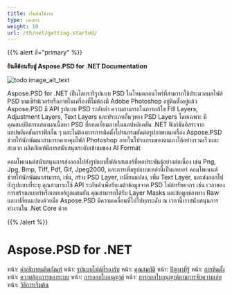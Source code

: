 ```yaml
---
title: เริ่มต้นใช้งาน
type: เอกสาร
weight: 10
url: /th/net/getting-started/
---
```


{{% alert สี="primary" %}} 

**ยินดีต้อนรับสู่ Aspose.PSD for .NET Documentation**

![todo:image_alt_text](https://www.aspose.cloud/templates/aspose/App_Themes/V3/images/psd/272x272/aspose_psd-for-net.png)

Aspose.PSD for .NET เป็นไลบรารีรูปแบบ PSD ในโหมดออนไพร์ที่สามารถใช้ประมวลผลไฟล์ PSD บนเซิร์ฟเวอร์หรือภายในเครื่องที่ไม่ต้องมี Adobe Photoshop อยู่ติดตั้งอยู่แล้ว Aspose.PSD มี API รูปแบบ PSD ระดับต่ำ ความสามารถในการแก้ไข Fill Layers, Adjustment Layers, Text Layers และประเภทอื่นๆของ PSD Layers โดยเฉพาะ มีคุณสมบัติการแสดงผลเนื้อหา PSD ที่ยอดเยี่ยมภายในแอปพลิเคชัน .NET ฟังก์ชันอิสระจากแอปพลิเคชันกราฟิกอื่น ๆ และไม่ต้องการการติดตั้งโปรแกรมตัดต่อรูปภาพบนเครื่อง Aspose.PSD ช่วยให้นักพัฒนาสามารถควบคุมไฟล์ Photoshop ภายในโปรแกรมของตนเองได้อย่างรวดเร็วและสะดวก ผลิตภัณฑ์มีการสนับสนุนระดับเข้าชมของ AI Format

คอมโพเนนต์สนับสนุนการส่งออกไปยังรูปแบบไฟล์เรสเตอร์ที่พอประพันธุ์อย่างต่อเนื่อง เช่น Png, Jpg, Bmp, Tiff, Pdf, Gif, Jpeg2000, และการเพิ่มรูปแบบเหล่านี้เป็นเลเยอร์ คอมโพเนนต์ช่วยให้นักพัฒนาสามารถ, เช่น, สร้าง PSD Layer, เปลี่ยนแปลง, เพิ่ม Text Layer, และส่งออกไปยังรูปแบบที่ระบุ คุณสามารถใช้ API ระดับต่ำเพื่อรับเมต้าข้อมูลจาก PSD ไฟล์ทรัพยากร เช่น เวลาของการสร้างเลเยอร์หรือเลเยอร์ถูกผสมกัน คุณสามารถได้รับ Layer Masks และข้อมูลช่องทาง Raw และเปลี่ยนแปลงด้วยมือ Aspose.PSD มีความเคลื่อนที่ไปไปทุกระดับ ณ เวลานี้เราสนับสนุนการทำงานใน .Net Core ด้วย

{{% /alert %}} 
# **Aspose.PSD for .NET**
หน้า: [คำอธิบายผลิตภัณฑ์](/psd/th/net/product-description/) หน้า: [รูปแบบไฟล์ที่รองรับ](/psd/th/net/supported-file-formats/) หน้า: [คุณสมบัติ](/psd/th/net/features/) หน้า: [ปัญหาที่รู้](/psd/th/net/known-issues/) หน้า: [การติดตั้ง](/psd/th/net/installation/) หน้า: [ความต้องการของระบบ](/psd/th/net/system-requirements/) หน้า: [การออกใบอนุญาต์](/psd/th/net/licensing/) หน้า: [การออกใบอนุญาต์ตามการจับความเอ่ย](/psd/th/net/metered-licensing/) หน้า: [วิธีการเริ่มต้น](/psd/th/net/how-to-run-the-examples/) 


